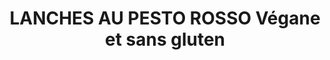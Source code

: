 ---
uuid: d154c604-faba-49af-9837-5f377811bfd9
title: LANCHES AU PESTO ROSSO Végane et sans gluten
draft: false
layout: recettes
type: entree
categories:
  - Snacking
auteur: Auré
cuisson: Oui
temperature: Chaud
plate: 20
quantite_desc: 1 par personne
check: Non
checkAlwaysOk: true
ingredients:
  lof:
    - title: Levure boulangère sans gluten
      quantite: 14
      unit: grammes
    - title: huile d'olive
      quantite: 30
      unit: grammes
    - title: Lait de riz
      quantite: 280
      unit: grammes
    - title: Fécule de maïs (Maïzena)
      quantite: 80
      unit: grammes
    - title: Farine de millet
      quantite: 100
      unit: grammes
    - title: Farine de riz
      quantite: 300
      unit: grammes
  autres:
    - title: Pesto Rosso végan
      quantite: 400
      unit: grammes
    - title: Gomme de xanthane
      quantite: 2
      unit: c. à café
    - title: Gomme de guar
      quantite: 2
      unit: c. à soupe
  sucres:
    - title: Sucre en poudre
      quantite: 60
      unit: grammes
  epices:
    - title: Sel
      quantite: 2
      unit: pincées
preparation: >-
  Dans le bol du robot verser les farines, la fécule, les gommes.


  En parallèle faire tiédir LÉGÈREMENT le lait et y laisser reposer la levure une dizaine de minutes. Attention le lait doit être tiède et non chaud sinon cela tue l’action de la levure.


  Commencer à pétrir à l’aide du crochet puis ajouter le mélange lait / levure.


  Incorporer ensuite le sucre et le sel.


  Pétrir une dizaine de minutes puis intégrer l’huile et pétrir de nouveau jusqu’à ce que la pâte se décolle des bords du robot.


  Laisser pousser 2 heures à température ambiante ou dans un four à une vingtaine de degrés (recouvrir d’un papier film au contact de la pâte)


  Dégazer ensuite votre pâte, la couper en deux. Etaler deux rectangle, découper 10 bandes par rectangle.


  Garnir un côté avec une belle cuillère de pesto rosso végan sans gluten et replier la bande sur elle même.


  Laisser pousser sur une plaque sulfurisée une seconde fois pendant 1 heure et mettre au four pour une 15/20 min  à 180 degrés. Vérifier la cuisson et laisser plus longtemps si nécessaire.
preparation24h: Faire la pâte la veille et la première poussée dans la nuit au frigo.
publishDate: 2024-05-23T22:54:00.000Z
---